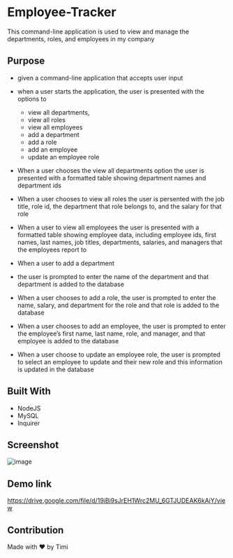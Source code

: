 # Employee-Tracker

This command-line application is used to view and manage the departments, roles, and employees in my company


## Purpose

- given a command-line application that accepts user input
- when a user starts the application, the user is presented with the options to
   - view all departments, 
   - view all roles 
   - view all employees
   - add a department
   - add a role
   - add an employee
   - update an employee role 

- When a user chooses the view all departments option the user is presented with a formatted table showing department names and department ids
- When a user chooses to view all roles the user is persented with the job title, role id, the department that role belongs to, and the salary for that role
- When a user to view all employees the user is presented with a formatted table showing employee data, including employee ids, first names, last names, job titles, departments, salaries, and managers that the employees report to
- When a user to add a department
- the user is prompted to enter the name of the department and that department is added to the database
- When a user chooses to add a role, the user is prompted to enter the name, salary, and department for the role and that role is added to the database
- When a user chooses to add an employee, the user is prompted to enter the employee’s first name, last name, role, and manager, and that employee is added to the database
- When a user choose to update an employee role, the user is  prompted to select an employee to update and their new role and this information is updated in the database



## Built With
* NodeJS
* MySQL
* Inquirer


## Screenshot
![image](https://user-images.githubusercontent.com/104241247/197381175-469ae85e-d46a-4d33-9d30-197ae34c3fc5.png)



## Demo link
https://drive.google.com/file/d/19iBi9sJrEH1Wrc2MU_6GTJUDEAK6kAjY/view

## Contribution
Made with ❤️ by Timi

